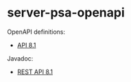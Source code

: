 # server-psa-openapi

OpenAPI definitions:
- [API 8.1](https://pisasales.github.io/server-psa-openapi/81/openapi/api.html)

Javadoc:
- [REST API 8.1](https://pisasales.github.io/server-psa-openapi/81/javadoc/restapi/index.html)

